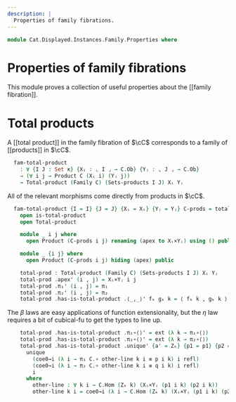 ```yaml
---
description: |
  Properties of family fibrations.
---
```

<!--
```agda
open import Cat.Displayed.Diagram.Total.Product
open import Cat.Displayed.Instances.Family
open import Cat.Instances.Sets.Complete
open import Cat.Diagram.Product
open import Cat.Displayed.Base

open import Cat.Prelude

import Cat.Reasoning
```
-->
```agda
module Cat.Displayed.Instances.Family.Properties where
```

# Properties of family fibrations

This module proves a collection of useful properties about the [[family fibration]].

# Total products

<!--
```agda
module _ {o ℓ κ} (C : Precategory o ℓ) where
  private
    module C = Cat.Reasoning C
    module Fam[C] = Displayed (Family C {κ})
```
-->

A [[total product]] in the family fibration of $\cC$ corresponds to a family
of [[products]] in $\cC$.

```agda
  fam-total-product
    : ∀ {I J : Set κ} {Xᵢ : ⌞ I ⌟ → C.Ob} {Yⱼ : ⌞ J ⌟ → C.Ob}
    → (∀ i j → Product C (Xᵢ i) (Yⱼ j))
    → Total-product (Family C) (Sets-products I J) Xᵢ Yⱼ
```

All of the relevant morphisms come directly from products in $\cC$.

```agda
  fam-total-product {I = I} {J = J} {Xᵢ = Xᵢ} {Yⱼ = Yⱼ} C-prods = total-prod where
    open is-total-product
    open Total-product

    module _ i j where
      open Product (C-prods i j) renaming (apex to Xᵢ×Yⱼ) using () public

    module _ {i j} where
      open Product (C-prods i j) hiding (apex) public

    total-prod : Total-product (Family C) (Sets-products I J) Xᵢ Yⱼ
    total-prod .apex' (i , j) = Xᵢ×Yⱼ i j
    total-prod .π₁' (i , j) = π₁
    total-prod .π₂' (i , j) = π₂
    total-prod .has-is-total-product .⟨_,_⟩' fₖ gₖ k = ⟨ fₖ k , gₖ k ⟩
```

The $\beta$ laws are easy applications of function extensionality, but
the $\eta$ law requires a bit of cubical-fu to get the types to line
up.

```agda
    total-prod .has-is-total-product .π₁∘⟨⟩' = ext (λ k → π₁∘⟨⟩)
    total-prod .has-is-total-product .π₂∘⟨⟩' = ext (λ k → π₂∘⟨⟩)
    total-prod .has-is-total-product .unique' {a' = Zₖ} {p1 = p1} {p2 = p2} {other' = other'} p q i k =
      unique
        (coe0→i (λ i → π₁ C.∘ other-line k i ≡ p i k) i refl)
        (coe0→i (λ i → π₂ C.∘ other-line k i ≡ q i k) i refl)
        i
      where
        other-line : ∀ k i → C.Hom (Zₖ k) (Xᵢ×Yⱼ (p1 i k) (p2 i k))
        other-line k i = coe0→i (λ i → C.Hom (Zₖ k) (Xᵢ×Yⱼ (p1 i k) (p2 i k))) i (other' k)
```
